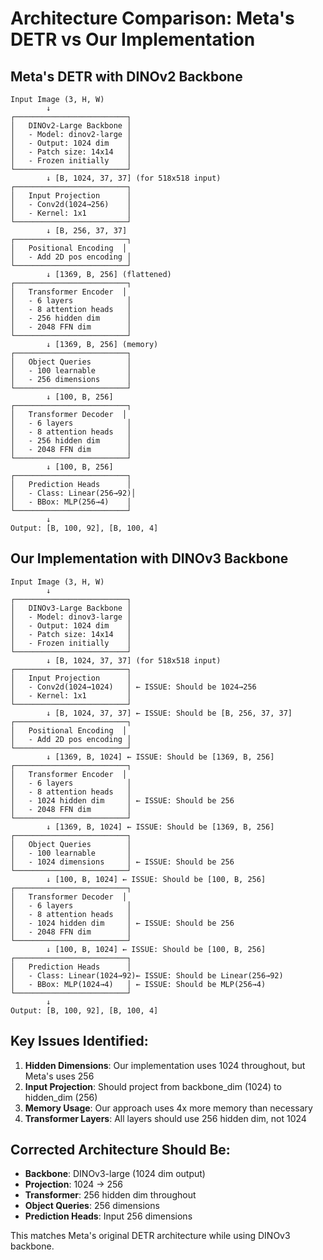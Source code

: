 # Architecture Comparison: Meta's DETR vs Our Implementation

## Meta's DETR with DINOv2 Backbone

```
Input Image (3, H, W)
        ↓
┌─────────────────────────┐
│   DINOv2-Large Backbone │
│   - Model: dinov2-large │
│   - Output: 1024 dim    │
│   - Patch size: 14x14   │
│   - Frozen initially    │
└─────────────────────────┘
        ↓ [B, 1024, 37, 37] (for 518x518 input)
┌─────────────────────────┐
│   Input Projection      │
│   - Conv2d(1024→256)    │
│   - Kernel: 1x1         │
└─────────────────────────┘
        ↓ [B, 256, 37, 37]
┌─────────────────────────┐
│   Positional Encoding  │
│   - Add 2D pos encoding │
└─────────────────────────┘
        ↓ [1369, B, 256] (flattened)
┌─────────────────────────┐
│   Transformer Encoder  │
│   - 6 layers            │
│   - 8 attention heads   │
│   - 256 hidden dim      │
│   - 2048 FFN dim        │
└─────────────────────────┘
        ↓ [1369, B, 256] (memory)
┌─────────────────────────┐
│   Object Queries        │
│   - 100 learnable       │
│   - 256 dimensions      │
└─────────────────────────┘
        ↓ [100, B, 256]
┌─────────────────────────┐
│   Transformer Decoder  │
│   - 6 layers            │
│   - 8 attention heads   │
│   - 256 hidden dim      │
│   - 2048 FFN dim        │
└─────────────────────────┘
        ↓ [100, B, 256]
┌─────────────────────────┐
│   Prediction Heads      │
│   - Class: Linear(256→92)│
│   - BBox: MLP(256→4)    │
└─────────────────────────┘
        ↓
Output: [B, 100, 92], [B, 100, 4]
```

## Our Implementation with DINOv3 Backbone

```
Input Image (3, H, W)
        ↓
┌─────────────────────────┐
│   DINOv3-Large Backbone │
│   - Model: dinov3-large │
│   - Output: 1024 dim    │
│   - Patch size: 14x14   │
│   - Frozen initially    │
└─────────────────────────┘
        ↓ [B, 1024, 37, 37] (for 518x518 input)
┌─────────────────────────┐
│   Input Projection      │
│   - Conv2d(1024→1024)   │ ← ISSUE: Should be 1024→256
│   - Kernel: 1x1         │
└─────────────────────────┘
        ↓ [B, 1024, 37, 37] ← ISSUE: Should be [B, 256, 37, 37]
┌─────────────────────────┐
│   Positional Encoding  │
│   - Add 2D pos encoding │
└─────────────────────────┘
        ↓ [1369, B, 1024] ← ISSUE: Should be [1369, B, 256]
┌─────────────────────────┐
│   Transformer Encoder  │
│   - 6 layers            │
│   - 8 attention heads   │
│   - 1024 hidden dim     │ ← ISSUE: Should be 256
│   - 2048 FFN dim        │
└─────────────────────────┘
        ↓ [1369, B, 1024] ← ISSUE: Should be [1369, B, 256]
┌─────────────────────────┐
│   Object Queries        │
│   - 100 learnable       │
│   - 1024 dimensions     │ ← ISSUE: Should be 256
└─────────────────────────┘
        ↓ [100, B, 1024] ← ISSUE: Should be [100, B, 256]
┌─────────────────────────┐
│   Transformer Decoder  │
│   - 6 layers            │
│   - 8 attention heads   │
│   - 1024 hidden dim     │ ← ISSUE: Should be 256
│   - 2048 FFN dim        │
└─────────────────────────┘
        ↓ [100, B, 1024] ← ISSUE: Should be [100, B, 256]
┌─────────────────────────┐
│   Prediction Heads      │
│   - Class: Linear(1024→92)← ISSUE: Should be Linear(256→92)
│   - BBox: MLP(1024→4)   │ ← ISSUE: Should be MLP(256→4)
└─────────────────────────┘
        ↓
Output: [B, 100, 92], [B, 100, 4]
```

## Key Issues Identified:

1. **Hidden Dimensions**: Our implementation uses 1024 throughout, but Meta's uses 256
2. **Input Projection**: Should project from backbone_dim (1024) to hidden_dim (256)
3. **Memory Usage**: Our approach uses 4x more memory than necessary
4. **Transformer Layers**: All layers should use 256 hidden dim, not 1024

## Corrected Architecture Should Be:

- **Backbone**: DINOv3-large (1024 dim output)
- **Projection**: 1024 → 256
- **Transformer**: 256 hidden dim throughout
- **Object Queries**: 256 dimensions
- **Prediction Heads**: Input 256 dimensions

This matches Meta's original DETR architecture while using DINOv3 backbone.